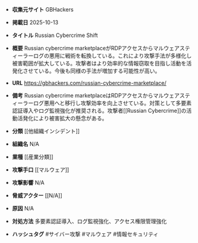 - **収集元サイト**
GBHackers

- **掲載日**
2025-10-13

- **タイトル**
Russian Cybercrime Shift

- **概要**
Russian cybercrime marketplaceがRDPアクセスからマルウェアスティーラーログの悪用に戦術を転換している。これにより攻撃手法が多様化し被害範囲が拡大している。攻撃者はより効率的な情報窃取を目指し活動を活発化させている。今後も同様の手法が増加する可能性が高い。

- **URL**
https://gbhackers.com/russian-cybercrime-marketplace/

- **備考**
Russian cybercrime marketplaceはRDPアクセスからマルウェアスティーラーログ悪用へと移行し攻撃効率を向上させている。対策として多要素認証導入やログ監視強化が推奨される。攻撃者[[Russian Cybercrime]]の活動活発化により被害拡大の懸念がある。

- **分類**
[[他組織インシデント]]

- **組織名**
N/A

- **業種**
[[産業分類]]

- **攻撃手口**
[[マルウェア]]

- **攻撃影響**
N/A

- **脅威アクター**
[[N/A]]

- **原因**
N/A

- **対処方法**
多要素認証導入、ログ監視強化、アクセス権限管理強化

- **ハッシュタグ**
#サイバー攻撃 #マルウェア #情報セキュリティ
